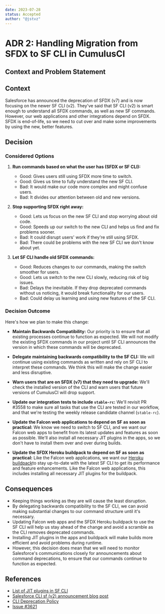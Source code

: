 ```yaml
---
date: 2023-07-28
status: Accepted
author: "@jstvz"
---
```


# ADR 2: Handling Migration from SFDX to SF CLI in CumulusCI

## Context and Problem Statement

## Context

Salesforce has announced the deprecation of SFDX (v7) and is now focusing on the newer SF CLI (v2). They've said that SF CLI (v2) is smart enough to understand all SFDX commands, as well as new SF commands. However, our web applications and other integrations depend on SFDX. SFDX is end-of-life, so we need to cut over and make some improvements by using the new, better features.

## Decision

### Considered Options

1. **Run commands based on what the user has (SFDX or SF CLI):**

    - Good: Gives users still using SFDX more time to switch.
    - Good: Gives us time to fully understand the new SF CLI.
    - Bad: It would make our code more complex and might confuse users.
    - Bad: It divides our attention between old and new versions.

2. **Stop supporting SFDX right away:**

    - Good: Lets us focus on the new SF CLI and stop worrying about old code.
    - Good: Speeds up our switch to the new CLI and helps us find and fix problems sooner.
    - Bad: It could disrupt users' work if they're still using SFDX.
    - Bad: There could be problems with the new SF CLI we don't know about yet.

3. **Let SF CLI handle old SFDX commands:**
    - Good: Reduces changes to our commands, making the switch smoother for users.
    - Good: Lets us switch to the new CLI slowly, reducing risk of big issues.
    - Bad: Delays the inevitable. If they drop deprecated commands without us noticing, it would break functionality for our users.
    - Bad: Could delay us learning and using new features of the SF CLI.

### Decision Outcome

Here's how we plan to make this change:

-   **Maintain Backwards Compatibility:** Our priority is to ensure that all existing processes continue to function as expected. We will not modify the existing SFDX commands in our project until SF CLI announces the version in which these commands will be deprecated.

-   **Delegate maintaining backwards compatibility to the SF CLI:** We will continue using existing commands as written and rely on SF CLI to interpret these commands. We think this will make the change easier and less disruptive.

-   **Warn users that are on SFDX (v7) that they need to upgrade:** We'll check the installed version of the CLI and warn users that future versions of CumulusCI will drop support.

-   **Update our integration tests to include `stable-rc`:** We'll revisit PR #3558 to make sure all tasks that use the CLI are tested in our workflow, and that we're testing the weekly release candidate channel (`stable-rc`).

-   **Update the Falcon web applications to depend on SF as soon as practical:** We know we need to switch to SF CLI, and we want our Falcon web apps to benefit from its latest updates and features as soon as possible. We'll also install all necessary JIT plugins in the apps, so we don't have to install them over and over during builds.

-   **Update the SFDX Heroku buildpack to depend on SF as soon as practical:** Like the Falcon web applications, we want our [Heroku buildpack](https://github.com/SalesforceFoundation/simple-salesforce-dx-buildpack)to stay up-to-date with the latest SF CLI to get its performance and feature enhancements. Like the Falcon web applications, this includes installing all necessary JIT plugins for the buildpack.

## Consequences

-   Keeping things working as they are will cause the least disruption.
-   By delegating backwards compatibility to the SF CLI, we can avoid making substantial changes to our command structure until it's necessary.
-   Updating Falcon web apps and the SFDX Heroku buildpack to use the SF CLI will help us stay ahead of the change and avoid a scramble as the CLI removes deprecated commands.
-   Installing JIT plugins in the apps and buildpack will make builds more efficient and avoid problems during runtime.
-   However, this decision does mean that we will need to monitor Salesforce's communications closely for announcements about command deprecations, to ensure that our commands continue to function as expected.

## References

-   [List of JIT plugins in SF CLI](https://github.com/salesforcecli/cli/blob/486a157c3d448d699c129f884bb3ab706523002a/package.json#L71-L81)
-   [Salesforce CLI sf (v2) announcement blog post](https://developer.salesforce.com/blogs/2023/07/salesforce-cli-sf-v2-is-here)
-   [CLI Deprecation Policy](https://developer.salesforce.com/docs/atlas.en-us.sfdx_setup.meta/sfdx_setup/sfdx_dev_cli_deprecation.htm)
-   [Issue #3621](https://github.com/SFDO-Tooling/CumulusCI/issues/3621)

<!--
## Notes

Notes and issues captured from team discussions.

Optional sections END-->
